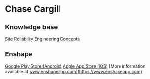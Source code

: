 # Chase Cargill

## Knowledge base
[Site Reliability Engineering Concepts](sre-concepts.md)

## Enshape
[Google Play Store (Android)](https://play.google.com/store/apps/details?id=com.chasec130.Enshape)
[Apple App Store (iOS)](https://apps.apple.com/us/app/enshape/id6474455430)
[More information available at www.enshapeapp.com](https://www.enshapeapp.com)
